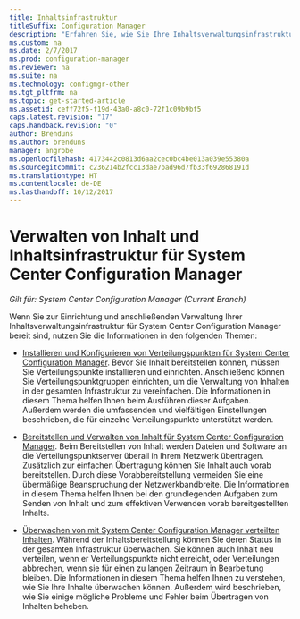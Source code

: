 ```yaml
---
title: Inhaltsinfrastruktur
titleSuffix: Configuration Manager
description: "Erfahren Sie, wie Sie Ihre Inhaltsverwaltungsinfrastruktur für System Center Configuration Manager bereitstellen und anschließend verwalten können."
ms.custom: na
ms.date: 2/7/2017
ms.prod: configuration-manager
ms.reviewer: na
ms.suite: na
ms.technology: configmgr-other
ms.tgt_pltfrm: na
ms.topic: get-started-article
ms.assetid: ceff72f5-f19d-43a0-a8c0-72f1c09b9bf5
caps.latest.revision: "17"
caps.handback.revision: "0"
author: Brenduns
ms.author: brenduns
manager: angrobe
ms.openlocfilehash: 4173442c0813d6aa2cec0bc4be013a039e55380a
ms.sourcegitcommit: c236214b2fcc13dae7bad96d7fb33f692868191d
ms.translationtype: HT
ms.contentlocale: de-DE
ms.lasthandoff: 10/12/2017
---
```

# <a name="manage-content-and-content-infrastructure-for-system-center-configuration-manager"></a>Verwalten von Inhalt und Inhaltsinfrastruktur für System Center Configuration Manager

*Gilt für: System Center Configuration Manager (Current Branch)*

Wenn Sie zur Einrichtung und anschließenden Verwaltung Ihrer Inhaltsverwaltungsinfrastruktur für System Center Configuration Manager bereit sind, nutzen Sie die Informationen in den folgenden Themen:  

-   [Installieren und Konfigurieren von Verteilungspunkten für System Center Configuration Manager](../../../../core/servers/deploy/configure/install-and-configure-distribution-points.md). Bevor Sie Inhalt bereitstellen können, müssen Sie Verteilungspunkte installieren und einrichten. Anschließend können Sie Verteilungspunktgruppen einrichten, um die Verwaltung von Inhalten in der gesamten Infrastruktur zu vereinfachen. Die Informationen in diesem Thema helfen Ihnen beim Ausführen dieser Aufgaben. Außerdem werden die umfassenden und vielfältigen Einstellungen beschrieben, die für einzelne Verteilungspunkte unterstützt werden.  

-   [Bereitstellen und Verwalten von Inhalt für System Center Configuration Manager](../../../../core/servers/deploy/configure/deploy-and-manage-content.md). Beim Bereitstellen von Inhalt werden Dateien und Software an die Verteilungspunktserver überall in Ihrem Netzwerk übertragen. Zusätzlich zur einfachen Übertragung können Sie Inhalt auch vorab bereitstellen. Durch diese Vorabbereitstellung vermeiden Sie eine übermäßige Beanspruchung der Netzwerkbandbreite. Die Informationen in diesem Thema helfen Ihnen bei den grundlegenden Aufgaben zum Senden von Inhalt und zum effektiven Verwenden vorab bereitgestellten Inhalts.  

-   [Überwachen von mit System Center Configuration Manager verteilten Inhalten](../../../../core/servers/deploy/configure/monitor-content-you-have-distributed.md). Während der Inhaltsbereitstellung können Sie deren Status in der gesamten Infrastruktur überwachen. Sie können auch Inhalt neu verteilen, wenn er Verteilungspunkte nicht erreicht, oder Verteilungen abbrechen, wenn sie für einen zu langen Zeitraum in Bearbeitung bleiben. Die Informationen in diesem Thema helfen Ihnen zu verstehen, wie Sie Ihre Inhalte überwachen können. Außerdem wird beschrieben, wie Sie einige mögliche Probleme und Fehler beim Übertragen von Inhalten beheben.  

